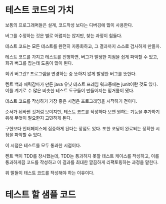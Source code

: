<h1> 테스트 코드의 가치 </h1>
보통의 프로그래머들은 설계, 코드작성 보다는 디버깅에 많이 사용한다.

버그를 수정하는 것은 별로 어렵지는 않지만, 찾는 과정이 힘들다.<p>

테스트 코드는 모든 테스트를 완전히 자동화하고, 그 결과까지 스스로 검사하게 만들자.<p>

테스트 코드를 가지고 테스트를 진행하면, 버그가 발생한 지점을 쉽게 파악할 수 있고, 회귀 버그를 잡는데 도움이 많이 된다.<p>
회귀 버그란? 프로그램을 변경하는 중 뜻하지 않게 발생한 버그를 뜻한다.

켄트 백과 에릭감마가 만든 java 유닛 테스트 프레임 워크중에는 junit이란 것도 있다. 이를 계기로 
수 많은 비슷한 테스트 도구들이 만들어지는 밑거름이 됐다.

테스트 코드를 작성하기 가장 좋은 시점은 프로그래밍을 시작하기 전이다.<p>
순서가 뒤바뀐 것처럼 보이지만, 테스트 코드를 작성하다 보면 원하는 기능을 추가하기 위해 무엇이 필요한지 고민하게 된다.<p>
구현보다 인터페이스에 집중하게 된다는 장점도 있다. 또한 코딩이 완료되는 정확한 시점을 파악할 수 있다.<p>
이 시점은 테스트를 모두 통과한 시점이다.

켄트 백이 TDD를 창시했는데, TDD는 통과하지 못할 테스트 케이스를 작성하고, 이를 통과하게끔 코드를 작성하고 이 결과를 최대한 깔끔하게 리팩토링하는 과정을 말한다.

위 말들이 테스트 코드를 작성해야 하는 이유이다.

<h1> 테스트 할 샘플 코드 </h1>



